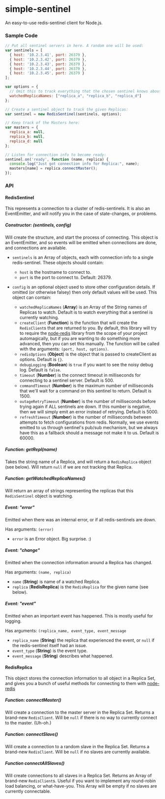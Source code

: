 simple-sentinel
===============

An easy-to-use redis-sentinel client for Node.js.

### Sample Code

```javascript
// Put all sentinel servers in here. A random one will be used:
var sentinels = [
  { host: '10.2.3.41', port: 26379 },
  { host: '10.2.3.42', port: 26379 },
  { host: '10.2.3.43', port: 26379 },
  { host: '10.2.3.44', port: 26379 },
  { host: '10.2.3.45', port: 26379 }
];

var options = {
  // Omit this to track everything that the chosen sentinel knows about:
  watchedReplicaNames: ["replica_a", "replica_b", "replica_d"]
};

// Create a sentinel object to track the given Replicas:
var sentinel = new RedisSentinel(sentinels, options);

// Keep track of the Masters here:
var masters = {
  replica_a: null,
  replica_b: null,
  replica_d: null
};

// Listen for connection info to become ready:
sentinel.on('ready', function (name, replica) {
  console.log("Just got connection info for Replica:", name);
  masters[name] = replica.connectMaster();
});
```

### API

#### RedisSentinel

This represents a connection to a cluster of redis-sentinels. It is also an EventEmitter, and will notify you in the case of state-changes, or problems.

##### Constructor: (sentinels, config)

Will create the structure, and start the process of connecting. This object is an EventEmitter, and so events will be emitted when connections are done, and connections are available.

- `sentinels` is an Array of objects, each with connection info to a single redis-sentinel. These objects should contain:
    - `host` is the hostname to connect to.
    - `port` is the port to connect to. Default: 26379.

- `config` is an optional object used to store other configuration details. If omitted (or otherwise falsey) then only default values will be used. This object can contain:
    - `watchedReplicaNames` (**Array**) is an Array of the String names of Replicas to watch. Default is to watch everything that a sentinel is currently watching.
    - `createClient` (**Function**) is the function that will create the `RedisClient`s that are returned to you. By default, this library will try to require the [node-redis](https://github.com/mranney/node_redis) library from the scope of your project automagically, but if you are wanting to do something more advanced, then you can set this manually. The function will be called with the arguments: `(port, host, options)`.
    - `redisOptions` (**Object**) is the object that is passed to createClient as options. Default is `{}`.
    - `debugLogging` (**Boolean**) is `true` if you want to see the noisy debug log. Default is `false`.
    - `timeout` (**Number**) is the connect timeout in milliseconds for connecting to a sentinel server. Default is 500.
    - `commandTimeout` (**Number**) is the maximum number of milliseconds that we'll wait for a command on this sentinel to return. Default is 1500.
    - `outageRetryTimeout` (**Number**) is the number of milliseconds before trying again if ALL sentinels are down. If this number is negative, then we will simply emit an error instead of retrying. Default is 5000.
    - `refreshTimeout` (**Number**) is the number of milliseconds between attempts to fetch configurations from redis. Normally, we use events emitted to us through sentinel's pub/sub mechanism, but we always have this as a fallback should a message not make it to us. Default is 60000.

##### Function: getRepl(name)

Takes the string name of a Replica, and will return a `RedisReplica` object (see below). Will return `null` if we are not tracking that Replica.

##### Function: getWatchedReplicaNames()

Will return an array of strings representing the replicas that this `RedisSentinel` object is watching.

##### Event: "error"

Emitted when there was an internal error, or if all redis-sentinels are down.

Has arguments: `(error)`
- `error` is an Error object. Big surprise. :)

##### Event: "change"

Emitted when the connection information around a Replica has changed.

Has arguments: `(name, replica)`
- `name` (**String**) is name of a watched Replica.
- `replica` (**RedisReplica**) is the `RedisReplica` for the given name (see below).

##### Event: "event"

Emitted when an important event has happened. This is mostly useful for logging.

Has arguments: `(replica_name, event_type, event_message`
- `replica_name` (**String**) the replica that experienced the event, or `null` if the redis-sentinel itself had an issue.
- `event_type` (**String**) is the event type.
- `event_message` (**String**) describes what happened.

#### RedisReplica

This object stores the connection information to all object in a Replica Set, and gives you a bunch of useful methods for connecting to them with [node-redis](https://github.com/mranney/node_redis)

##### Function: connectMaster()

Will create a connection to the master server in the Replica Set. Returns a brand-new `RedisClient`. Will be `null` if there is no way to currently connect to the master. (Uh-oh.)

##### Function: connectSlave()

Will create a connection to a random slave in the Replica Set. Returns a brand-new `RedisClient`. Will be `null` if no slaves are currently available.

##### Function connectAllSlaves()

Will create connections to all slaves in a Replica Set. Returns an Array of brand-new `RedisClient`s.
Useful if you want to implement any round-robin load balancing, or what-have-you. This Array will be empty if no slaves are currently connectable.
